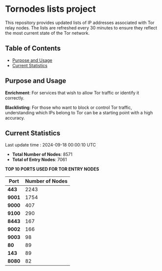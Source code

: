 # Tornodes lists project

This repository provides updated lists of IP addresses associated with Tor relay nodes. The lists are refreshed every 30 minutes to ensure they reflect the most current state of the Tor network.

## Table of Contents

- [Purpose and Usage](#purpose-and-usage)
- [Current Statistics](#current-statistics)


## Purpose and Usage

**Enrichment**: For services that wish to allow Tor traffic or identify it correctly.

**Blacklisting**: For those who want to block or control Tor traffic, understanding which IPs belong to Tor can be a starting point with a high accuracy.

## Current Statistics

Last update time : 2024-09-18 00:00:10 UTC

- **Total Number of Nodes**: 8571
- **Total of Entry Nodes**: 7061

**TOP 10 PORTS USED FOR TOR ENTRY NODES**

| **Port** | **Number of Nodes** |
|------|-----------------|
| **443**   | 2243  |
| **9001**   | 1754  |
| **9000**   | 407  |
| **9100**   | 290  |
| **8443**   | 167  |
| **9002**   | 166  |
| **9003**   | 98  |
| **80**   | 89  |
| **143**   | 89  |
| **8080**   | 82  |

